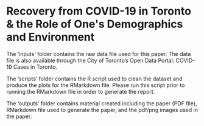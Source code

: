 # Recovery from COVID-19 in Toronto & the Role of One's Demographics and Environment

The ‘inputs’ folder contains the raw data file used for this paper. The data file is also available through the City of Toronto’s Open Data Portal: COVID-19 Cases in Toronto. 

The ‘scripts’ folder contains the R script used to clean the dataset and produce the plots for the RMarkdown file.  Please run this script prior to running the RMarkdown file in order to generate the report. 

The ‘outputs’ folder contains material created including the paper (PDF file), RMarkdown file used to generate the paper, and the pdf/png images used in the paper. 
